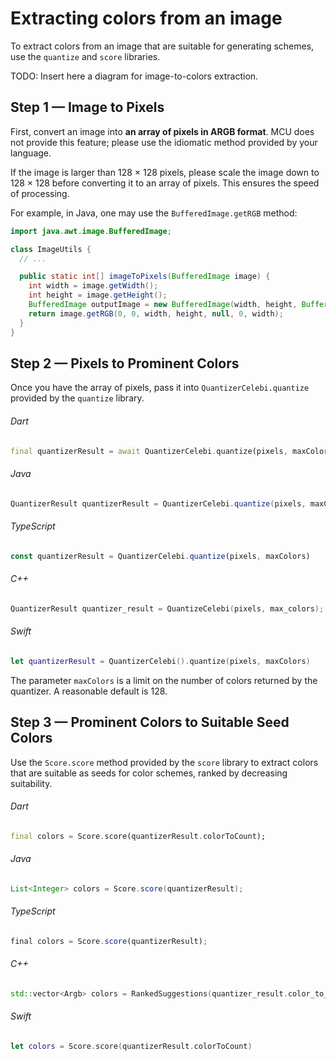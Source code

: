 # Extracting colors from an image

To extract colors from an image that are suitable for generating schemes, use
the `quantize` and `score` libraries.

TODO: Insert here a diagram for image-to-colors extraction.

## Step 1 — Image to Pixels

First, convert an image into **an array of pixels in ARGB
format**. MCU does not provide this feature; please use the idiomatic method
provided by your language.

If the image is larger than 128 × 128 pixels, please scale the image down to 128
× 128 before converting it to an array of pixels. This ensures the speed of
processing.

For example, in Java, one may use the `BufferedImage.getRGB` method:

```java
import java.awt.image.BufferedImage;

class ImageUtils {
  // ...

  public static int[] imageToPixels(BufferedImage image) {
    int width = image.getWidth();
    int height = image.getHeight();
    BufferedImage outputImage = new BufferedImage(width, height, BufferedImage.TYPE_INT_ARGB);
    return image.getRGB(0, 0, width, height, null, 0, width);
  }
}
```

## Step 2 — Pixels to Prominent Colors

Once you have the array of pixels, pass it into `QuantizerCelebi.quantize`
provided by the `quantize` library.

<section>

###### Dart

```dart
final quantizerResult = await QuantizerCelebi.quantize(pixels, maxColors);
```

###### Java

```java
QuantizerResult quantizerResult = QuantizerCelebi.quantize(pixels, maxColors);
```

###### TypeScript

```typescript
const quantizerResult = QuantizerCelebi.quantize(pixels, maxColors)
```

###### C++

```cpp
QuantizerResult quantizer_result = QuantizeCelebi(pixels, max_colors);
```

###### Swift

```swift
let quantizerResult = QuantizerCelebi().quantize(pixels, maxColors)
```

</section>

The parameter `maxColors` is a limit on the number of colors returned by the
quantizer. A reasonable default is 128.

## Step 3 — Prominent Colors to Suitable Seed Colors

Use the `Score.score` method provided by the `score` library to extract colors
that are suitable as seeds for color schemes, ranked by decreasing suitability.

<section>

###### Dart

```dart
final colors = Score.score(quantizerResult.colorToCount);
```

###### Java

```java
List<Integer> colors = Score.score(quantizerResult);
```

###### TypeScript

```typescript
final colors = Score.score(quantizerResult);
```

###### C++

```cpp
std::vector<Argb> colors = RankedSuggestions(quantizer_result.color_to_count);
```

###### Swift

```swift
let colors = Score.score(quantizerResult.colorToCount)
```

</section>
